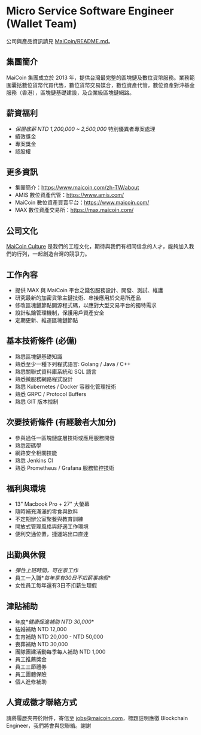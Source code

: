 # Micro Service Software Engineer (Wallet Team)

公司與產品資訊請見 [MaiCoin/README.md](README.md)。

## 集團簡介
MaiCoin 集團成立於 2013 年，提供台灣最完整的區塊鏈及數位貨幣服務。業務範圍囊括數位貨幣代買代售，數位貨幣交易媒合，數位資產代管，數位資產對沖基金服務（香港），區塊鏈基礎建設，及企業級區塊鏈網路。

## 薪資福利

* *保證底薪 _NTD 1,200,000 ~ 2,500,000_* 特別優異者專案處理
* 績效獎金
* 專案獎金
* 認股權

## 更多資訊

* 集團簡介：https://www.maicoin.com/zh-TW/about
* AMIS 數位資產代管：https://www.amis.com/
* MaiCoin 數位資產買賣平台：https://www.maicoin.com/
* MAX 數位資產交易所：https://max.maicoin.com/

## 公司文化

[MaiCoin Culture](maicoin-culture.md) 是我們的工程文化，期待與我們有相同信念的人才，能夠加入我們的行列，一起創造台灣的競爭力。

## 工作內容

* 提供 MAX 與 MaiCoin 平台之錢包服務設計、開發、測試、維護
* 研究最新的加密貨幣主鏈技術、串接應用於交易所產品
* 修改區塊鏈節點開源程式碼，以應對大型交易平台的獨特需求
* 設計私鑰管理機制，保護用戶資產安全
* 定期更新、維運區塊鏈節點

## 基本技術條件 (必備)

* 熟悉區塊鏈基礎知識
* 熟悉至少一種下列程式語言: Golang / Java / C++ 
* 熟悉關聯式資料庫系統和 SQL 語言
* 熟悉微服務網路程式設計
* 熟悉 Kubernetes / Docker 容器化管理技術
* 熟悉 GRPC / Protocol Buffers 
* 熟悉 GIT 版本控制

## 次要技術條件 (有經驗者大加分)

* 參與過任一區塊鏈底層技術或應用服務開發
* 熟悉密碼學
* 網路安全相關技能
* 熟悉 Jenkins CI
* 熟悉 Prometheus / Grafana 服務監控技術

## 福利與環境

* 13" Macbook Pro + 27" 大螢幕
* 隨時補充滿滿的零食與飲料
* 不定期辦公室聚餐與教育訓練
* 開放式管理風格與舒適工作環境
* 便利交通位置，捷運站出口直達


## 出勤與休假

* *_彈性上班時間，可在家工作_*
* 員工一入職*_每年享有30日不扣薪事病假_*
* 女性員工每年還有3日不扣薪生理假


## 津貼補助

* 年度*_健康促進補助 NTD 30,000_*
* 結婚補助 NTD 12,000
* 生育補助 NTD 20,000 - NTD 50,000
* 喪葬補助 NTD 30,000
* 團隊團建活動每季每人補助 NTD 1,000
* 員工推薦獎金
* 員工三節禮券
* 員工團體保險
* 個人進修補助


## 人資或徵才聯絡方式
請將履歷夾帶於附件，寄信至 jobs@maicoin.com，標題註明應徵 Blockchain Engineer，我們將會與您聯絡。謝謝
